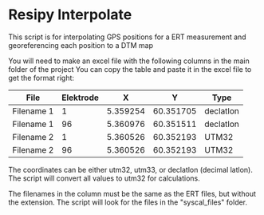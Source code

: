 # Resipy Interpolate

This script is for interpolating GPS positions for a ERT measurement and georeferencing each position to a DTM map

You will need to make an excel file with the following columns in the main folder of the project
You can copy the table and paste it in the excel file to get the format right:

| File         | Elektrode | X       | Y        | Type      |
|--------------|-----------|---------|----------|-----------|
| Filename 1   | 1         | 5.359254| 60.351705| declatlon |
| Filename 1   | 96        | 5.360976| 60.351511| declatlon |
| Filename 2   | 1         | 5.360526| 60.352193| UTM32     |
| Filename 2   | 96        | 5.360526| 60.352193| UTM32     |

The coordinates can be either utm32, utm33, or declatlon (decimal latlon). The script will convert all values to utm32
for calculations.

The filenames in the column  must be the same as the ERT files, but without the extension. The script will look for the 
files in the "syscal_files" folder.